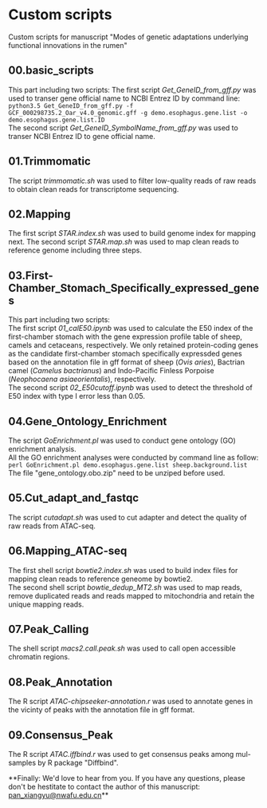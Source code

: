# Custom scripts  
Custom scripts for manuscript "Modes of genetic adaptations underlying functional innovations in the rumen"  

## 00.basic_scripts   
This part including two scripts:
The first script *Get_GeneID_from_gff.py* was used to transer gene official name to NCBI Entrez ID by command line:    
`python3.5 Get_GeneID_from_gff.py -f GCF_000298735.2_Oar_v4.0_genomic.gff -g demo.esophagus.gene.list -o demo.esophagus.gene.list.ID`   
The second script *Get_GeneID_SymbolName_from_gff.py* was used to transer NCBI Entrez ID to gene official name.

## 01.Trimmomatic   
The script *trimmomatic.sh* was used to filter low-quality reads of raw reads to obtain clean reads for transcriptome sequencing.

## 02.Mapping   
The first script *STAR.index.sh* was used to build genome index for mapping next. 
The second script *STAR.map.sh* was used to map clean reads to reference genome including three steps.   

## 03.First-Chamber_Stomach_Specifically_expressed_genes       
This part including two scripts:   
The first script *01_calE50.ipynb* was used to calculate the E50 index of the first-chamber stomach with the gene expression profile table of sheep, camels and cetaceans, respectively. We only retained protein-coding genes as the candidate first-chamber stomach specifically expressded genes based on the annotation file in gff format of sheep (*Ovis aries*), Bactrian camel (*Camelus bactrianus*) and Indo-Pacific Finless Porpoise (*Neophocaena asiaeorientalis*), respectively.    
The second script *02_E50cutoff.ipynb* was used to detect the threshold of E50 index with type I error less than 0.05.   

## 04.Gene_Ontology_Enrichment    
The script *GoEnrichment.pl* was used to conduct gene ontology (GO) enrichment analysis.   
All the GO enrichment analyses were conducted by command line as follow:    
`perl GoEnrichment.pl demo.esophagus.gene.list sheep.background.list`   
The file "gene_ontology.obo.zip" need to be unziped before used.    

## 05.Cut_adapt_and_fastqc     
The script *cutadapt.sh* was used to cut adapter and detect the quality of raw reads from ATAC-seq.   

## 06.Mapping_ATAC-seq  
The first shell script *bowtie2.index.sh* was used to build index files for mapping clean reads to reference geneome by bowtie2.  
The second shell script *bowtie_dedup_MT2.sh* was used to map reads, remove duplicated reads and reads mapped to mitochondria and retain the unique mapping reads.    

## 07.Peak_Calling    
The shell script *macs2.call.peak.sh* was used to call open accessible chromatin regions.  

## 08.Peak_Annotation   
The R script *ATAC-chipseeker-annotation.r* was used to annotate genes in the vicinty of peaks with the annotation file in gff format.   

## 09.Consensus_Peak   
The R script *ATAC.iffbind.r* was used to get consensus peaks among mul-samples by R package "Diffbind".

\*\*Finally: We'd love to hear from you. If you have any questions, please don't be hestitate to contact the author of this manuscript: [pan_xiangyu@nwafu.edu.cn](pan_xiangyu@nwafu.edu.cn)\*\*
